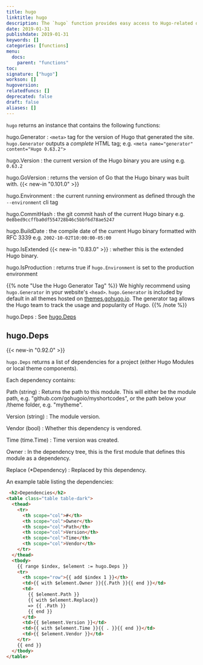 ```yaml
---
title: hugo
linktitle: hugo
description: The `hugo` function provides easy access to Hugo-related data.
date: 2019-01-31
publishdate: 2019-01-31
keywords: []
categories: [functions]
menu:
  docs:
    parent: "functions"
toc:
signature: ["hugo"]
workson: []
hugoversion:
relatedfuncs: []
deprecated: false
draft: false
aliases: []
---
```


`hugo` returns an instance that contains the following functions:

hugo.Generator
: `<meta>` tag for the version of Hugo that generated the site. `hugo.Generator` outputs a *complete* HTML tag; e.g. `<meta name="generator" content="Hugo 0.63.2">`

hugo.Version
: the current version of the Hugo binary you are using e.g. `0.63.2`

hugo.GoVersion
: returns the version of Go that the Hugo binary was built with. {{< new-in "0.101.0" >}}

hugo.Environment
: the current running environment as defined through the `--environment` cli tag

hugo.CommitHash
: the git commit hash of the current Hugo binary e.g. `0e8bed9ccffba0df554728b46c5bbf6d78ae5247`

hugo.BuildDate
: the compile date of the current Hugo binary formatted with RFC 3339 e.g. `2002-10-02T10:00:00-05:00`

hugo.IsExtended {{< new-in "0.83.0" >}}
: whether this is the extended Hugo binary.

hugo.IsProduction
: returns true if `hugo.Environment` is set to the production environment

{{% note "Use the Hugo Generator Tag" %}}
We highly recommend using `hugo.Generator` in your website's `<head>`. `hugo.Generator` is included by default in all themes hosted on [themes.gohugo.io](https://themes.gohugo.io). The generator tag allows the Hugo team to track the usage and popularity of Hugo.
{{% /note %}}

hugo.Deps
: See [hugo.Deps](#hugodeps)

## hugo.Deps

{{< new-in "0.92.0" >}}

`hugo.Deps` returns a list of dependencies for a project (either Hugo Modules or local theme components).

Each dependency contains:

Path (string)
: Returns the path to this module. This will either be the module path, e.g. "github.com/gohugoio/myshortcodes", or the path below your /theme folder, e.g. "mytheme".

Version (string)
:  The module version.

Vendor (bool)
: Whether this dependency is vendored.

Time (time.Time)
: Time version was created.

Owner
: In the dependency tree, this is the first module that defines this module as a dependency.

Replace (*Dependency)
: Replaced by this dependency.

An example table listing the dependencies:

```html
 <h2>Dependencies</h2>
<table class="table table-dark">
  <thead>
    <tr>
      <th scope="col">#</th>
      <th scope="col">Owner</th>
      <th scope="col">Path</th>
      <th scope="col">Version</th>
      <th scope="col">Time</th>
      <th scope="col">Vendor</th>
    </tr>
  </thead>
  <tbody>
    {{ range $index, $element := hugo.Deps }}
    <tr>
      <th scope="row">{{ add $index 1 }}</th>
      <td>{{ with $element.Owner }}{{.Path }}{{ end }}</td>
      <td>
        {{ $element.Path }}
        {{ with $element.Replace}}
        => {{ .Path }}
        {{ end }}
      </td>
      <td>{{ $element.Version }}</td>
      <td>{{ with $element.Time }}{{ . }}{{ end }}</td>
      <td>{{ $element.Vendor }}</td>
    </tr>
    {{ end }}
  </tbody>
</table>
```
